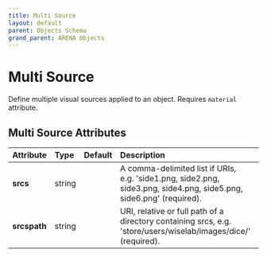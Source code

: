 ```yaml
---
title: Multi Source
layout: default
parent: Objects Schema
grand_parent: ARENA Objects
---
```


<!--CAUTION: This file is autogenerated from https://github.com/arenaxr/arena-schemas. Changes made here may be overwritten.-->


Multi Source
============


Define multiple visual sources applied to an object. Requires `material` attribute.

Multi Source Attributes
------------------------

|Attribute|Type|Default|Description|Required|
| :--- | :--- | :--- | :--- | :--- |
|**srcs**|string||A comma-delimited list if URIs, e.g. 'side1.png, side2.png, side3.png, side4.png, side5.png, side6.png' (required).|Yes|
|**srcspath**|string||URI, relative or full path of a directory containing srcs, e.g. 'store/users/wiselab/images/dice/' (required).|Yes|
